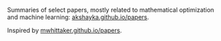 Summaries of select papers, mostly related to mathematical optimization and
machine learning: [akshayka.github.io/papers](https://akshayka.github.io/papers).

Inspired by [mwhittaker.github.io/papers](https://mwhittaker.github.io/papers).
